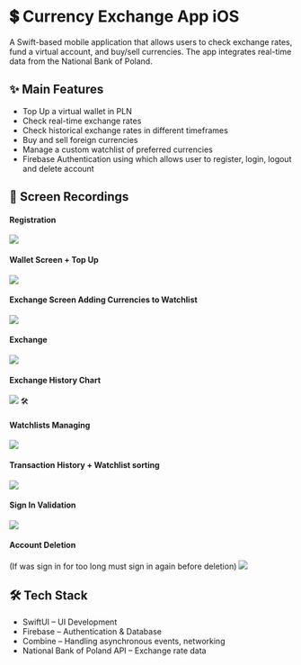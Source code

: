 
# 💲 Currency Exchange App iOS
A Swift-based mobile application that allows users to check exchange rates, fund a virtual account, and buy/sell currencies. The app integrates real-time data from the National Bank of Poland.

## ✨ Main Features

- Top Up a virtual wallet in PLN
- Check real-time exchange rates
- Check historical exchange rates in different timeframes
- Buy and sell foreign currencies
- Manage a custom watchlist of preferred currencies
- Firebase Authentication using  which allows user to register, login, logout and delete account
 

## 📱 Screen Recordings 

#### Registration
![](https://github.com/user-attachments/assets/c1cce103-1bed-409d-9437-90345ed46673)

#### Wallet Screen + Top Up
![](https://github.com/user-attachments/assets/353f80a4-0f1e-4bde-9773-3fb88155b360)

#### Exchange Screen Adding Currencies to Watchlist
![](https://github.com/user-attachments/assets/af00ce7a-9218-479a-a9d5-ad6e413741ee)

#### Exchange 

![](https://github.com/user-attachments/assets/31495f33-4dbb-4d86-873e-26d81a4b9fda)

#### Exchange History Chart
![](https://github.com/user-attachments/assets/b392a8b4-7b7d-48c4-a7bf-7ca864df3963)
🛠️
#### Watchlists Managing 

![](https://github.com/user-attachments/assets/0c99dc6c-9cb9-4c0f-bd38-5b1cdcbe04e7)


#### Transaction History + Watchlist sorting 
![](https://github.com/user-attachments/assets/e10e8773-603e-4ec5-a549-ac112cd75b80)

#### Sign In Validation 
![](https://github.com/user-attachments/assets/d33a76e7-4abe-4be4-ae81-aa86f96c7cbf)

#### Account Deletion 
(If was sign in for too long must sign in again before deletion)
![](https://github.com/user-attachments/assets/6c57d2ce-abf0-4618-906e-432ae2d96480)

## 🛠️ Tech Stack

- SwiftUI – UI Development
- Firebase – Authentication & Database
- Combine – Handling asynchronous events, networking
- National Bank of Poland API – Exchange rate data
 




